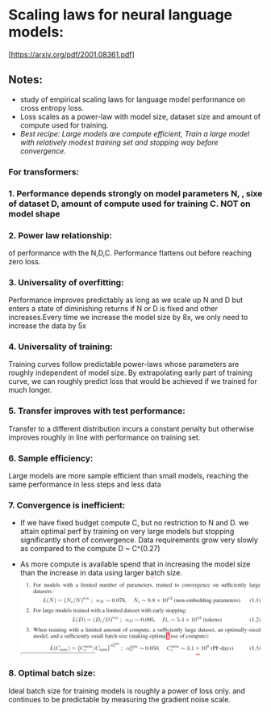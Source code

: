 # Scaling laws for neural language models:
[https://arxiv.org/pdf/2001.08361.pdf]
## Notes:
- study of empirical scaling laws for language model performance on cross entropy loss. 
- Loss scales as a power-law with model size, dataset size and amount of compute used for training. 
- *Best recipe: Large models are compute efficient, Train a large model with relatively modest training set and stopping way before convergence.*
### For transformers:
### 1. Performance depends strongly on model parameters N, <encluding embeddings>, sixe of dataset D, amount of compute used for training C. NOT on model shape <depth vs width>
 
### 2. Power law relationship:
  of performance with the N,D,C. Performance flattens out before reaching zero loss.
### 3. Universality of overfitting:
Performance improves predictably as long as we scale up N and D but enters a state of diminishing returns if N or D is fixed and other increases.Every time we increase the model size by 8x, we only need to increase the data by 5x

### 4. Universality of training:
Training curves follow predictable power-laws whose parameters are roughly independent of model size. By extrapolating early part of training curve, we can roughly predict loss that would be achieved if we trained for much longer.

### 5. Transfer improves with test performance: 
Transfer to a different distribution incurs a constant penalty but otherwise improves roughly in line with performance on training set.

### 6. Sample efficiency:
Large models are more sample efficient than small models, reaching the same performance in less steps and less data

### 7. Convergence is inefficient:
- If we have fixed budget compute C, but no restriction to N and D. we attain optimal perf by training on very large models but stopping significantly short of convergence. Data requirements grow very slowly as compared to the compute D ~ C^(0.27)

- As more compute is available spend that in increasing the model size than the increase in data using larger batch size.
![power_laws.png](./../../img/nlp-scaling/power-laws-1.PNG)
### 8. Optimal batch size: 
Ideal batch size for training models is roughly a power of loss only. and continues to be predictable by measuring the gradient noise scale. 

